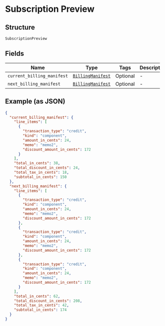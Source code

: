 
# Subscription Preview

## Structure

`SubscriptionPreview`

## Fields

| Name | Type | Tags | Description |
|  --- | --- | --- | --- |
| `current_billing_manifest` | [`BillingManifest`](../../doc/models/billing-manifest.md) | Optional | - |
| `next_billing_manifest` | [`BillingManifest`](../../doc/models/billing-manifest.md) | Optional | - |

## Example (as JSON)

```json
{
  "current_billing_manifest": {
    "line_items": [
      {
        "transaction_type": "credit",
        "kind": "component",
        "amount_in_cents": 24,
        "memo": "memo2",
        "discount_amount_in_cents": 172
      }
    ],
    "total_in_cents": 38,
    "total_discount_in_cents": 24,
    "total_tax_in_cents": 18,
    "subtotal_in_cents": 150
  },
  "next_billing_manifest": {
    "line_items": [
      {
        "transaction_type": "credit",
        "kind": "component",
        "amount_in_cents": 24,
        "memo": "memo2",
        "discount_amount_in_cents": 172
      },
      {
        "transaction_type": "credit",
        "kind": "component",
        "amount_in_cents": 24,
        "memo": "memo2",
        "discount_amount_in_cents": 172
      },
      {
        "transaction_type": "credit",
        "kind": "component",
        "amount_in_cents": 24,
        "memo": "memo2",
        "discount_amount_in_cents": 172
      }
    ],
    "total_in_cents": 62,
    "total_discount_in_cents": 208,
    "total_tax_in_cents": 42,
    "subtotal_in_cents": 174
  }
}
```


